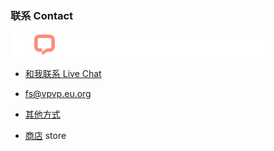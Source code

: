 ### 联系 Contact

![livechat1.jpg](livechat1.jpg)

- [和我联系 Live Chat](https://app.chaport.com/widget/show.html?appid=6454c8048322806be40d740e)
- fs@vpvp.eu.org
- [其他方式](./其他方式.md)


- [商店](商店.md) store


 

